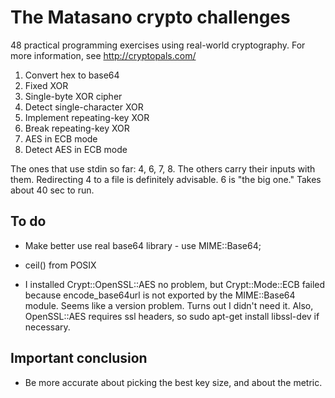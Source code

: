 The Matasano crypto challenges
========

48 practical programming exercises using real-world cryptography. For
more information, see http://cryptopals.com/

1. Convert hex to base64
2. Fixed XOR
3. Single-byte XOR cipher
4. Detect single-character XOR
5. Implement repeating-key XOR
6. Break repeating-key XOR
7. AES in ECB mode
8. Detect AES in ECB mode

The ones that use stdin so far: 4, 6, 7, 8. The others carry their
inputs with them. Redirecting 4 to a file is definitely advisable. 6
is "the big one." Takes about 40 sec to run.

To do
----
* Make better use real base64 library - use MIME::Base64;
* ceil() from POSIX

* I installed Crypt::OpenSSL::AES no problem, but Crypt::Mode::ECB
  failed because encode_base64url is not exported by the MIME::Base64
  module. Seems like a version problem. Turns out I didn't need
  it. Also, OpenSSL::AES requires ssl headers, so sudo apt-get install
  libssl-dev if necessary.

Important conclusion
--------
* Be more accurate about picking the best key size, and about the metric.
